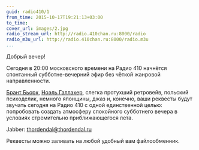 ```yaml
---
guid: radio410/1
from_time: 2015-10-17T19:21:13+03:00
to_time: 
cover_url: images/2.jpg
radio_stream_url: http://radio.410chan.ru:8000/radio
radio_m3u_url: http://radio.410chan.ru:8000/radio.m3u
...
```

Добрый вечер!

Сегодня в 20:00 московского времени на Радио 410 начнётся спонтанный субботне-вечерний эфир без чёткой жанровой направленности.

[Брант Бьорк](http://address "Милостивый Аллах"), [Ноэль Галлахер](http://address "Святой Иисусе"), слегка протухший ретровейв, польский психоделик, немного японщины, джаз и, конечно, ваши реквесты будут звучать сегодня на Радио 410 с одной единственной целью: попробовать создать атмосферу спокойного субботнего вечера в условиях стремительно приближающегося лета.

Jabber: [thordendal@thordendal.ru](xmpp://thordendal@thordendal.ru)

Реквесты можно заливать на любой удобный вам файлообменник.
